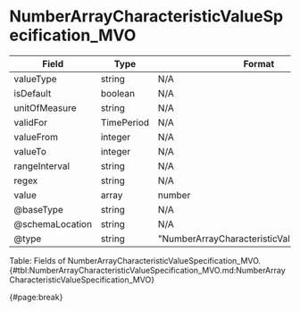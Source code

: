 <!--
    ATTENTION: This file was generated via gradle!
               Do NOT manually edit this file! Any such changes will be overwritten!
-->

# NumberArrayCharacteristicValueSpecification_MVO

| Field | Type | Format | Required |
| ------- | ------- | ------- | --- |
| valueType | string | N/A | No |
| isDefault | boolean | N/A | No |
| unitOfMeasure | string | N/A | No |
| validFor | TimePeriod | N/A | No |
| valueFrom | integer | N/A | No |
| valueTo | integer | N/A | No |
| rangeInterval | string | N/A | No |
| regex | string | N/A | No |
| value | array | number | No |
| @baseType | string | N/A | No |
| @schemaLocation | string | N/A | No |
| @type | string | "NumberArrayCharacteristicValueSpecification" | Yes |

Table: Fields of NumberArrayCharacteristicValueSpecification_MVO. {#tbl:NumberArrayCharacteristicValueSpecification_MVO.md:NumberArrayCharacteristicValueSpecification_MVO}

{#page:break}
